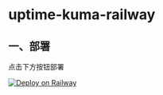 # uptime-kuma-railway

## 一、部署

点击下方按钮部署

[![Deploy on Railway](https://railway.app/button.svg)](https://railway.app/new/template?template=https://github.com/loyejaotdiqr47123/uptime-kuma-railway)
